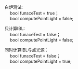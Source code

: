 白炉测试: <br>
&emsp; bool funaceTest = true； <br>
&emsp; bool computePointLight = false; <br>

只计算IBL: <br>
&emsp; bool funaceTest = false； <br>
&emsp; bool computePointLight = false; <br>

同时计算IBL与点光源：<br>
&emsp; bool funaceTest = false； <br>
&emsp; bool computePointLight = true; <br>
